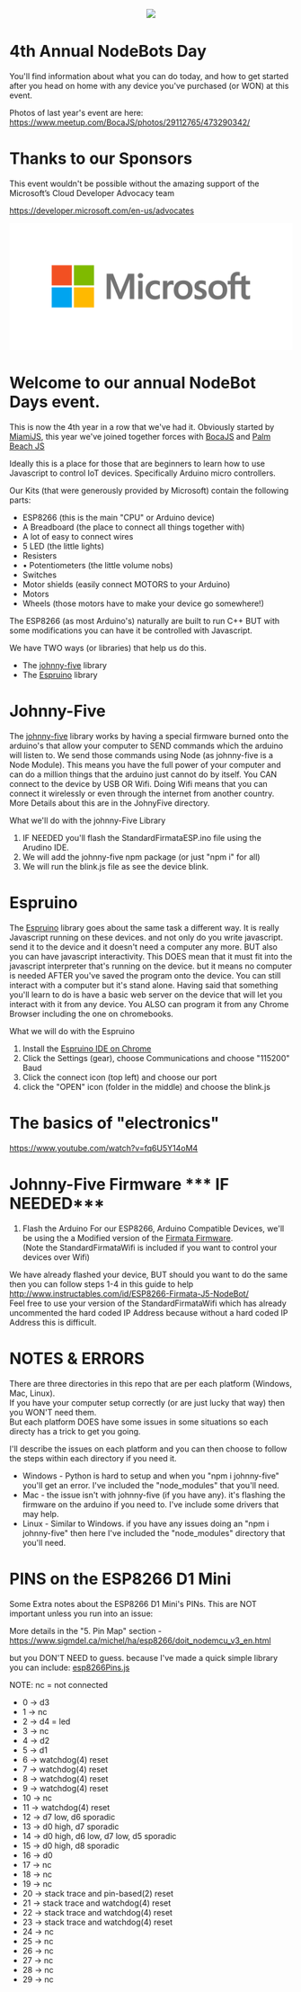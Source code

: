 <p align="center">
  <img src="http://nodebots.io/img/equation.png">
</p>

<h1>4th Annual NodeBots Day</h1>
You'll find information about what you can do today, and how to get started after you head on home with any device you've purchased (or WON) at this event.

Photos of last year's event are here: https://www.meetup.com/BocaJS/photos/29112765/473290342/

# Thanks to our Sponsors 
This event wouldn't be possible without the amazing support of the Microsoft’s Cloud Developer Advocacy team

https://developer.microsoft.com/en-us/advocates

<a href="https://twitter.com/azureadvocates"><img src="Microsoft.png"></a>


# Welcome to our annual  NodeBot Days event.

This is now the 4th year in a row that we've had it. Obviously started by <a href="http://meetup.com/miamijs">MiamiJS</a>, this year we've joined together forces with <a href="https://meetup.com/BocaJS">BocaJS</a> and <a href="https://meetup.com/palm-beach-javascript">Palm Beach JS</a>

Ideally this is a place for those that are beginners to learn how to use Javascript to control IoT devices. Specifically  Arduino micro controllers.

Our Kits (that were generously provided by Microsoft) contain the following parts:
- ESP8266 (this is the main "CPU" or Arduino device) 
- A Breadboard (the place to connect all things together with)
- A lot of easy to connect wires
- 5 LED (the little lights)
- Resisters
- •	Potentiometers  (the little volume nobs)
- Switches
- Motor shields (easily connect MOTORS to your Arduino)
- Motors
- Wheels (those motors have to make your device go somewhere!)

The ESP8266 (as most Arduino's) naturally are built to run C++
BUT with some modifications you can have it be controlled with Javascript.

We have TWO ways (or libraries) that help us do this.
- The [johnny-five](http://johnny-five.io/) library
- The [Espruino](https://www.espruino.com/) library

# Johnny-Five

The [johnny-five](http://johnny-five.io/) library works by having a special firmware burned onto the arduino's that allow your computer to SEND commands which the arduino will listen to. We send those commands using Node (as johnny-five is a Node Module). This means you have the full power of your computer and can do a million things that the arduino just cannot do by itself. You CAN connect to the device by USB OR Wifi. Doing Wifi means that you can connect it wirelessly or even through the internet from another country. More Details about this are in the JohnyFive directory.

What we'll do with the johnny-Five Library
1) IF NEEDED you'll flash the  StandardFirmataESP.ino file using the Arudino IDE.
2) We will add the johnny-five npm package (or just "npm i" for all)
3) We will run the blink.js file as see the device blink.

# Espruino
The [Espruino](https://www.espruino.com/) library goes about the same task a different way. It is really Javascript running on these devices. and not only do you write javascript. send it to the device and it doesn't need a computer any more. BUT also you can have javascript interactivity. This DOES mean that it must fit into the javascript interpreter that's running on the device. but it means no computer is needed AFTER you've saved the program onto the device. You can still interact with a computer but it's stand alone. Having said that something you'll learn to do is have a basic web server on the device that will let you interact with it from any device. You ALSO can program it from any Chrome Browser including the one on chromebooks.

What we will do with the Espruino
1) Install the [Espruino IDE on Chrome](https://chrome.google.com/webstore/detail/espruino-web-ide/bleoifhkdalbjfbobjackfdifdneehpo)
2) Click the Settings (gear), choose Communications and choose "115200" Baud
3) Click the connect icon (top left) and choose our port
4) click the "OPEN" icon (folder in the middle) and choose the blink.js



# The basics of "electronics" 
https://www.youtube.com/watch?v=fq6U5Y14oM4




# Johnny-Five Firmware *** IF NEEDED***

1) Flash the Arduino
For our ESP8266, Arduino Compatible Devices, we'll be using the a Modified version of the <a href="tree/master/ESP8266%20Firmware/StandardFirmata-ESP8266-USB">Firmata Firmware</a>.<br/>
(Note the StandardFirmataWifi is included if you want to control your devices over Wifi)<br/>

We have already flashed your device, BUT should you want to do the same then you can follow steps 1-4 in this guide to help http://www.instructables.com/id/ESP8266-Firmata-J5-NodeBot/<br/>
Feel free to use your version of the StandardFirmataWifi which has already uncommented the hard coded IP Address because without a hard coded IP Address this is difficult.<BR>


# NOTES & ERRORS
There are three directories in this repo that are per each platform (Windows, Mac, Linux).<br/>
If you have your computer setup correctly (or are just lucky that way) then you WON'T need them.<br/>
But each platform DOES have some issues in some situations so each directy has a trick to get you going.<br/>

I'll describe the issues on each platform and you can then choose to follow the steps within each directory if you need it.
- Windows - Python is hard to setup and when you "npm i johnny-five" you'll get an error. I've included the "node_modules" that you'll need.
- Mac - the issue isn't with johnny-five (if you have any). it's flashing the firmware on the arduino if you need to. I've include some drivers that may help.
- Linux - Similar to Windows. if you have any issues doing an "npm i johnny-five" then here I've included the "node_modules" directory that you'll need.



# PINS on the ESP8266 D1 Mini 
Some Extra notes about the ESP8266 D1 Mini's PINs. This are NOT important unless you run into an issue:<br/>

More details in the "5. Pin Map" section - https://www.sigmdel.ca/michel/ha/esp8266/doit_nodemcu_v3_en.html

but you DON'T NEED to guess. because I've made a quick simple library you can include: [esp8266Pins.js](esp8266Pins.js)

NOTE: nc = not connected<br/>

- 0 -> d3
- 1 -> nc
- 2 -> d4 = led
- 3 -> nc
- 4 -> d2
- 5 -> d1
- 6 -> watchdog(4) reset
- 7 -> watchdog(4) reset
- 8 -> watchdog(4) reset
- 9 -> watchdog(4) reset
- 10 -> nc
- 11 -> watchdog(4) reset
- 12 -> d7 low, d6 sporadic
- 13 -> d0 high, d7 sporadic
- 14 -> d0 high, d6 low, d7 low, d5 sporadic
- 15 -> d0 high, d8 sporadic
- 16 -> d0
- 17 -> nc
- 18 -> nc
- 19 -> nc
- 20 -> stack trace and pin-based(2) reset
- 21 -> stack trace and watchdog(4) reset
- 22 -> stack trace and watchdog(4) reset
- 23 -> stack trace and watchdog(4) reset
- 24 -> nc
- 25 -> nc
- 26 -> nc
- 27 -> nc
- 28 -> nc
- 29 -> nc
